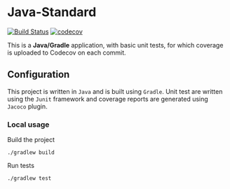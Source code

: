 # Java-Standard

[![Build Status](https://travis-ci.org/polimi-projects/java-Standard.svg?branch=master)](https://travis-ci.org/polimi-projects/java-Standard) 
[![codecov](https://codecov.io/gh/polimi-projects/java-Standard/branch/master/graph/badge.svg)](https://codecov.io/gh/polimi-projects/java-Standard)

This is a **Java/Gradle** application, with basic unit tests, for which coverage is uploaded to Codecov on each commit. 

## Configuration

This project is written in `Java` and is built using `Gradle`. Unit test are written using the `Junit` framework and coverage reports are generated using `Jacoco` plugin.

### Local usage

Build the project
```
./gradlew build
```

Run tests
```
./gradlew test
```
